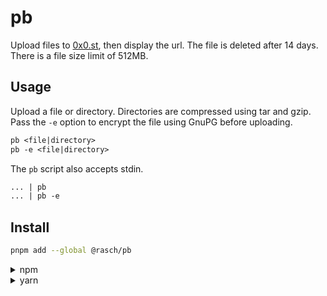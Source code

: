 # pb

Upload files to [0x0.st](https://0x0.st), then display the url. The file is
deleted after 14 days. There is a file size limit of 512MB.

## Usage

Upload a file or directory. Directories are compressed using tar and gzip. Pass
the `-e` option to encrypt the file using GnuPG before uploading.

```txt
pb <file|directory>
pb -e <file|directory>
```

The `pb` script also accepts stdin.

```txt
... | pb
... | pb -e
```

## Install

```sh
pnpm add --global @rasch/pb
```

<details><summary>npm</summary><p>

```sh
npm install --global @rasch/pb
```

</p></details>
<details><summary>yarn</summary><p>

```sh
yarn global add @rasch/pb
```

</p></details>
